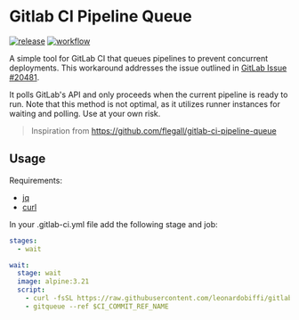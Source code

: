 # Gitlab CI Pipeline Queue

[![release](https://img.shields.io/github/v/release/leonardobiffi/gitlab-ci-pipeline-queue)](https://github.com/leonardobiffi/gitlab-ci-pipeline-queue/releases/latest)
[![workflow](https://img.shields.io/github/actions/workflow/status/leonardobiffi/gitlab-ci-pipeline-queue/release.yml)](https://github.com/leonardobiffi/gitlab-ci-pipeline-queue/actions/workflows/release.yml)

A simple tool for GitLab CI that queues pipelines to prevent concurrent deployments. This workaround addresses the issue outlined in [GitLab Issue #20481](https://gitlab.com/gitlab-org/gitlab-ce/issues/20481).

It polls GitLab's API and only proceeds when the current pipeline is ready to run. Note that this method is not optimal, as it utilizes runner instances for waiting and polling. Use at your own risk.

> Inspiration from https://github.com/flegall/gitlab-ci-pipeline-queue

## Usage

Requirements:
- [jq](https://stedolan.github.io/jq/download/)
- [curl](https://curl.se/download.html)

In your .gitlab-ci.yml file add the following stage and job:

```yaml
stages:
  - wait

wait:
  stage: wait
  image: alpine:3.21
  script:
    - curl -fsSL https://raw.githubusercontent.com/leonardobiffi/gitlab-ci-pipeline-queue/master/scripts/install.sh | sh
    - gitqueue --ref $CI_COMMIT_REF_NAME
```
